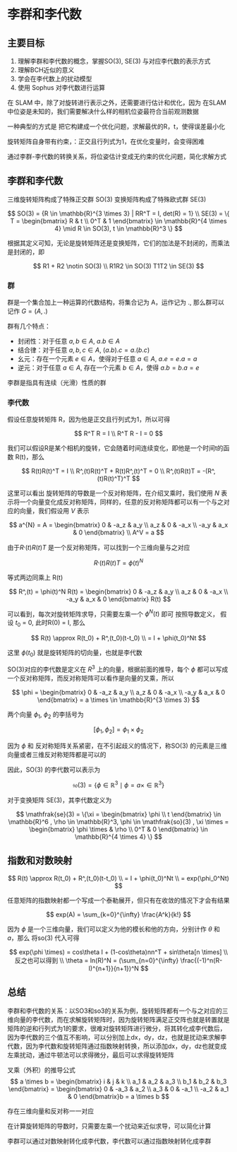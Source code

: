 # 李群和李代数

## 主要目标

1. 理解李群和李代数的概念，掌握SO(3), SE(3) 与对应李代数的表示方式
2. 理解BCH近似的意义
3. 学会在李代数上的扰动模型
4. 使用 Sophus 对李代数进行运算

在 SLAM 中，除了对旋转进行表示之外，还需要进行估计和优化，因为 在SLAM中位姿是未知的，我们需要解决什么样的相机位姿最符合当前观测数据

一种典型的方式是 把它构建成一个优化问题，求解最优的R，t，使得误差最小化

旋转矩阵自身带有约束，：正交且行列式为1，在优化变量时，会变得困难

通过李群-李代数的转换关系，将位姿估计变成无约束的优化问题，简化求解方式

## 李群和李代数

三维旋转矩阵构成了特殊正交群 SO(3)
变换矩阵构成了特殊欧式群 SE(3)

$$
SO(3) = {R \in \mathbb{R}^{3 \times 3} | RR^T = I, det(R) = 1} \\
SE(3) = \{ T = \begin{bmatrix}
R & t \\
0^T & 1
\end{bmatrix} \in \mathbb{R}^{4 \times 4} \mid R \in SO(3), t \in \mathbb{R}^3 \}
$$

根据其定义可知，无论是旋转矩阵还是变换矩阵，它们的加法是不封闭的，而乘法是封闭的，即

$$
R1 + R2 \notin SO(3) \\
R1R2 \in SO(3)  T1T2 \in SE(3)
$$

### 群

群是一个集合加上一种运算的代数结构，将集合记为 A，运作记为 ., 那么群可以记作 $G = (A, .)$

群有几个特点：

+ 封闭性：对于任意 $a, b \in A$, $a . b \in A$
+ 结合律：对于任意 $a, b, c \in A$, $(a . b) . c = a . (b . c)$
+ 幺元：存在一个元素 $e \in A$，使得对于任意 $a \in A$, $a . e = e . a = a$
+ 逆元：对于任意 $a \in A$, 存在一个元素 $b \in A$，使得 $a . b = b . a = e$

李群是指具有连续（光滑）性质的群

### 李代数

假设任意旋转矩阵 R，因为他是正交且行列式为1，所以可得

$$
R^T R = I \\
R^T R - I = 0
$$

我们可以假设R是某个相机的旋转，它会随着时间连续变化，即他是一个时间t的函数 R(t)，那么

$$
R(t)R(t)^T = I \\
R^,(t)R(t)^T + R(t)R^,(t)^T = 0 \\
R^,(t)R(t)T = -(R^,(t)R(t)^T)^T
$$

这里可以看出 旋转矩阵的导数是一个反对称矩阵，在介绍叉乘时，我们使用 $N$ 表示将一个向量变化成反对称矩阵，同样的，任意的反对称矩阵都可以有一个与之对应的向量，我们假设用 $V$ 表示

$$
a^{N} = A = \begin{bmatrix}
0 & -a_z & a_y \\
a_z & 0 & -a_x \\
-a_y & a_x & 0
\end{bmatrix} \\
A^V = a
$$

由于$R^,(t)R(t)T$ 是一个反对称矩阵，可以找到一个三维向量与之对应

$$
R^,(t)R(t)T = \phi(t)^N
$$

等式两边同乘上 R(t)

$$
R^,(t) = \phi(t)^N R(t) = \begin{bmatrix}
0 & -a_z & a_y \\
a_z & 0 & -a_x \\
-a_y & a_x & 0
\end{bmatrix} R(t)
$$

可以看到，每次对旋转矩阵求导，只需要左乘一个 $\phi^N(t)$ 即可
按照导数定义， 假设 $t_0$ = 0, 此时R(0) = I, 那么

$$
R(t) \approx R(t_0) + R^,(t_0)(t-t_0) \\
 = I + \phi(t_0)^Nt
$$

这里 $\phi(t_0)$ 就是旋转矩阵的切向量，也就是李代数

SO(3)对应的李代数是定义在 $R^3$ 上的向量，根据前面的推导，每个 $\phi$ 都可以写成一个反对称矩阵，而反对称矩阵可以看作是向量的叉乘，所以

$$
\phi = \begin{bmatrix}
0 & -a_z & a_y \\
a_z & 0 & -a_x \\
-a_y & a_x & 0
\end{bmatrix} = a \times \in \mathbb{R}^{3 \times 3}
$$

两个向量 $\phi_1$, $\phi_2$ 的李括号为

$$
[\phi_1, \phi_2] = \phi_1 \times \phi_2
$$

因为 $\phi$ 和 反对称矩阵关系紧密，在不引起歧义的情况下，称SO(3) 的元素是三维向量或者三维反对称矩阵都是可以的

因此，SO(3) 的李代数可以表示为

$$
\mathfrak{so}(3) = \{ \phi \in \mathbb{R}^3 \mid \phi = a \times \in \mathbb{R}^3 \}
$$

对于变换矩阵 SE(3)，其李代数定义为

$$
\mathfrak{se}(3) = \{\xi = \begin{bmatrix}
\phi \\
t
\end{bmatrix} \in \mathbb{R}^6 , \rho \in \mathbb{R}^3, \phi \in \mathfrak{so}(3) , \xi \times = \begin{bmatrix}
\phi \times & \rho \\
0^T & 0
\end{bmatrix} \in \mathbb{R}^{4 \times 4}
\}
$$

## 指数和对数映射

$$
R(t) \approx R(t_0) + R^,(t_0)(t-t_0) \\
 = I + \phi(t_0)^Nt \\
 = exp(\phi_0^Nt)
$$

任意矩阵的指数映射都一个写成一个泰勒展开，但只有在收敛的情况下才会有结果

$$
exp(A) = \sum_{k=0}^{\infty} \frac{A^k}{k!}
$$

因为 $\phi$ 是一个三维向量，我们可以定义为他的模长和他的方向，分别计作 $\theta$ 和 $a$，那么
将so(3) 代入可得

$$
exp(\phi \times) = cos\theta I + (1-cos\theta)nn^T + sin\theta[n \times] \\
反之也可以得到 \\
\theta = ln(R)^N = (\sum_{n=0}^{\infty} \frac{(-1)^n(R-I)^{n+1}}{n+1})^N
$$

## 总结

李群和李代数的关系：以SO3和so3的关系为例，旋转矩阵都有一个与之对应的三维向量的李代数，而在求解旋转矩阵时，因为旋转矩阵满足正交阵也就是转置就是矩阵的逆和行列式为1的要求，很难对旋转矩阵进行微分，将其转化成李代数后，因为李代数的三个值互不影响，可以分别加上dx，dy，dz，也就是扰动来求解李代数，因为李代数和旋转矩阵通过指数映射转换，所以添加dx，dy，dz也就变成左乘扰动，通过牛顿法可以求得微分，最后可以求得旋转矩阵

叉乘（外积）的推导公式
$$
a \times b = \begin{bmatrix}
i & j & k \\
a_1 & a_2 & a_3 \\
b_1 & b_2 & b_3
\end{bmatrix} = \begin{bmatrix}
0 & -a_3 & a_2 \\
a_3 & 0 & -a_1 \\
-a_2 & a_1 & 0
\end{bmatrix}b = a \times b
$$

存在三维向量和反对称一一对应

在计算旋转矩阵的导数时，只需要左乘一个扰动来近似求导，可以简化计算

李群可以通过对数映射转化成李代数，李代数可以通过指数映射转化成李群